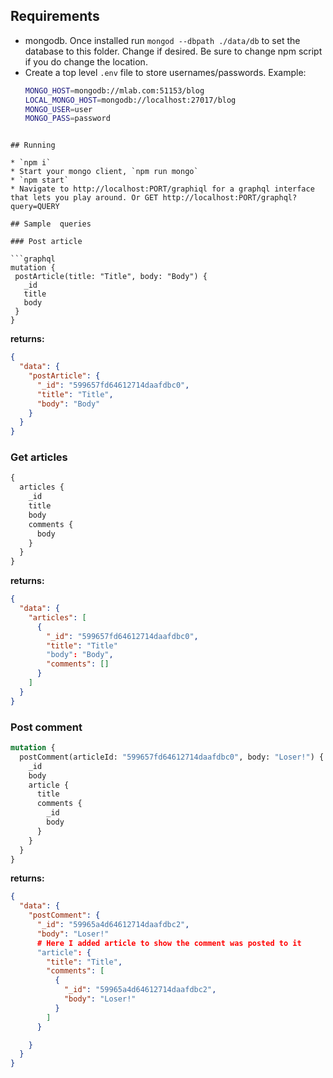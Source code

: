 ## Requirements

* mongodb. Once installed run `mongod --dbpath ./data/db` to set the database to this folder. Change if desired. Be sure to change npm script if you do change the location.
* Create a top level `.env` file to store usernames/passwords. Example:
  ```bash
  MONGO_HOST=mongodb://mlab.com:51153/blog
  LOCAL_MONGO_HOST=mongodb://localhost:27017/blog
  MONGO_USER=user
  MONGO_PASS=password
 ```

## Running

* `npm i`
* Start your mongo client, `npm run mongo`
* `npm start`
* Navigate to http://localhost:PORT/graphiql for a graphql interface that lets you play around. Or GET http://localhost:PORT/graphql?query=QUERY

## Sample  queries

### Post article

```graphql
mutation {
  postArticle(title: "Title", body: "Body") {
    _id
    title
    body
  }
}
```
**returns:**
```json
{
  "data": {
    "postArticle": {
      "_id": "599657fd64612714daafdbc0",
      "title": "Title",
      "body": "Body"
    }
  }
}
```

### Get articles

```graphql
{
  articles {
    _id
    title
    body
    comments {
      body
    }
  }
}
```
**returns:**
```json
{
  "data": {
    "articles": [
      {
        "_id": "599657fd64612714daafdbc0",
        "title": "Title"
        "body": "Body",
        "comments": []
      }
    ]
  }
}
```

### Post comment

```graphql
mutation {
  postComment(articleId: "599657fd64612714daafdbc0", body: "Loser!") {
    _id
    body
    article {
      title
      comments {
        _id
        body
      }
    }
  }
}
```
**returns:**
```json
{
  "data": {
    "postComment": {
      "_id": "59965a4d64612714daafdbc2",
      "body": "Loser!"
      # Here I added article to show the comment was posted to it
      "article": {
        "title": "Title",
        "comments": [
          {
            "_id": "59965a4d64612714daafdbc2",
            "body": "Loser!"
          }
        ]
      }

    }
  }
}
```

